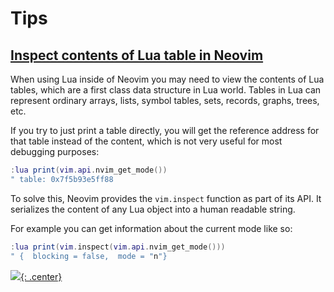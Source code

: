 # Tips

## [Inspect contents of Lua table in Neovim](https://doriankarter.com/inspect-contents-of-lua-table-in-neovim/)

When using Lua inside of Neovim you may need to view the contents of Lua tables, which are a first class data structure in Lua world. Tables in Lua can represent ordinary arrays, lists, symbol tables, sets, records, graphs, trees, etc.

If you try to just print a table directly, you will get the reference address for that table instead of the content, which is not very useful for most debugging purposes:

```lua
:lua print(vim.api.nvim_get_mode())
" table: 0x7f5b93e5ff88
```

To solve this, Neovim provides the `vim.inspect` function as part of its API. It serializes the content of any Lua object into a human readable string.

For example you can get information about the current mode like so:

```lua
:lua print(vim.inspect(vim.api.nvim_get_mode()))
" {  blocking = false,  mode = "n"}
```
[![](not-by-ai.svg){: .center}](https://notbyai.fyi)
